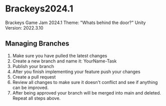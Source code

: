 # Brackeys2024.1
Brackeys Game Jam 2024.1 Theme: "Whats behind the door?"
Unity Version: 2022.3.10

## Managing Branches
1. Make sure you have pulled the latest changes
2. Create a new branch and name it: YourName-Task
3. Publish your branch
4. After you finish implementing your feature push your changes
5. Create a pull request
6. Review all changes to make sure it doesn't conflict and see if anything can be improved.
7. After being approved your branch will be merged into main and deleted. Repeat all steps above.
